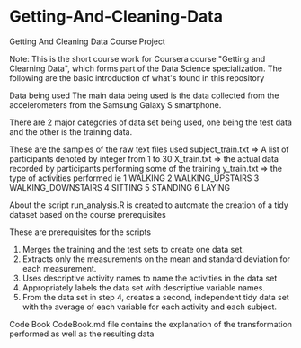 # Getting-And-Cleaning-Data
Getting And Cleaning Data Course Project

Note:
This is the short course work for Coursera course "Getting and Clearning Data", which forms part of the Data Science specialization. The following are the basic introduction of what's found in this repository

Data being used
The main data being used is the data collected from the accelerometers from the Samsung Galaxy S smartphone.

There are 2 major categories of data set being used, one being the test data and the other is the training data.

These are the samples of the raw text files used
subject_train.txt => A list of participants denoted by integer from 1 to 30
X_train.txt => the actual data recorded by participants performing some of the training 
y_train.txt => the type of activities performed ie
1 WALKING
2 WALKING_UPSTAIRS
3 WALKING_DOWNSTAIRS
4 SITTING
5 STANDING
6 LAYING

About the script
run_analysis.R is created to automate the creation of a tidy dataset based on the course prerequisites

These are prerequisites for the scripts
1) Merges the training and the test sets to create one data set.
2) Extracts only the measurements on the mean and standard deviation for each measurement.
3) Uses descriptive activity names to name the activities in the data set
4) Appropriately labels the data set with descriptive variable names.
5) From the data set in step 4, creates a second, independent tidy data set with the average of each variable for each activity and each subject.


Code Book
CodeBook.md file contains the explanation of the transformation performed as well as the resulting data
